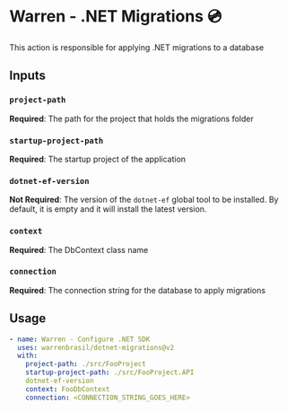# Warren - .NET Migrations :cd:

This action is responsible for applying .NET migrations to a database

## Inputs

### `project-path`

**Required**: The path for the project that holds the migrations folder

### `startup-project-path`

**Required**: The startup project of the application

### `dotnet-ef-version`

**Not Required**: The version of the `dotnet-ef` global tool to be installed. By default, it is empty and it will install the latest version.

### `context`

**Required**: The DbContext class name

### `connection`

**Required**: The connection string for the database to apply migrations

## Usage

```yml
- name: Warren - Configure .NET SDK
  uses: warrenbrasil/dotnet-migrations@v2
  with:
    project-path: ./src/FooProject
    startup-project-path: ./src/FooProject.API
    dotnet-ef-version
    context: FooDbContext
    connection: <CONNECTION_STRING_GOES_HERE>
```
